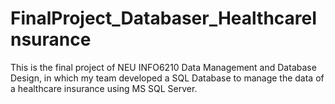 # FinalProject_Databaser_HealthcareInsurance
This is the final project of NEU INFO6210 Data Management and Database Design, in which my team developed a SQL Database to manage the data of a healthcare insurance  using MS SQL Server.
